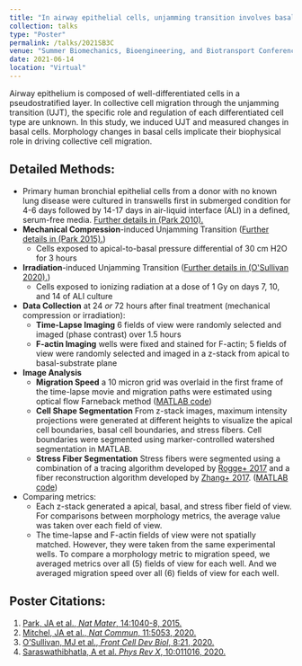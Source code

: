 ```yaml
---
title: "In airway epithelial cells, unjamming transition involves basal cell elongation and stress fiber accumulation"
collection: talks
type: "Poster"
permalink: /talks/2021SB3C
venue: "Summer Biomechanics, Bioengineering, and Biotransport Conference"
date: 2021-06-14
location: "Virtual"
---
```


Airway epithelium is composed of well-differentiated cells in a pseudostratified layer. In collective cell migration through the unjamming transition (UJT), the specific role and regulation of each differentiated cell type are unknown. In this study, we induced UJT and measured changes in basal cells. Morphology changes in basal cells implicate their biophysical role in driving collective cell migration.

## Detailed Methods:
* Primary human bronchial epithelial cells from a donor with no known lung disease were cultured in transwells first in submerged condition for 4-6 days followed by 14-17 days in air-liquid interface (ALI) in a defined, serum-free media. [Further details in (Park 2010).](https://pubmed.ncbi.nlm.nih.gov/20650887/)
* **Mechanical Compression**-induced Unjamming Transition ([Further details in (Park 2015).](https://pubmed.ncbi.nlm.nih.gov/26237129/))
    + Cells exposed to apical-to-basal pressure differential of 30 cm H2O for 3 hours
* **Irradiation**-induced Unjamming Transition ([Further details in (O'Sullivan 2020).](https://pubmed.ncbi.nlm.nih.gov/32117962/))
    + Cells exposed to ionizing radiation at a dose of 1 Gy on days 7, 10, and 14 of ALI culture
* **Data Collection** at 24 *or* 72 hours after final treatment (mechanical compression or irradiation):
    + **Time-Lapse Imaging** 6 fields of view were randomly selected and imaged (phase contrast) over 1.5 hours
    + **F-actin Imaging** wells were fixed and stained for F-actin; 5 fields of view were randomly selected and imaged in a z-stack from apical to basal-substrate plane
* **Image Analysis**
    + **Migration Speed** a 10 micron grid was overlaid in the first frame of the time-lapse movie and migration paths were estimated using optical flow Farneback method ([MATLAB code](https://github.com/tkphung/track-cells-matlab))
    + **Cell Shape Segmentation** From z-stack images, maximum intensity projections were generated at different heights to visualize the apical cell boundaries, basal cell boundaries, and stress fibers. Cell boundaries were segmented using marker-controlled watershed segmentation in MATLAB.
    + **Stress Fiber Segmentation** Stress fibers were segmented using a combination of a tracing algorithm developed by [Rogge+ 2017](https://doi.org/10.1111/jmi.12593) and a fiber reconstruction algorithm developed by [Zhang+ 2017](https://bmcbioinformatics.biomedcentral.com/articles/10.1186/s12859-017-1684-y). ([MATLAB code](https://github.com/tkphung/SegmentFibers))
* Comparing metrics:
    + Each z-stack generated a apical, basal, and stress fiber field of view. For comparisons between morphology metrics, the average value was taken over each field of view.
    + The time-lapse and F-actin fields of view were not spatially matched. However, they were taken from the same experimental wells. To compare a morphology metric to migration speed, we averaged metrics over all (5) fields of view for each well. And we averaged migration speed over all (6) fields of view for each well.

## Poster Citations:
1. [Park, JA et al., *Nat Mater*, 14:1040-8, 2015.](https://pubmed.ncbi.nlm.nih.gov/26237129/)
2. [Mitchel, JA et al., *Nat Commun*, 11:5053, 2020.](https://pubmed.ncbi.nlm.nih.gov/33028821/)
3. [O’Sullivan, MJ et al., *Front Cell Dev Biol*, 8:21, 2020.](https://pubmed.ncbi.nlm.nih.gov/32117962/)
4. [Saraswathibhatla, A et al. *Phys Rev X*, 10:011016, 2020.](https://journals.aps.org/prx/abstract/10.1103/PhysRevX.10.011016)